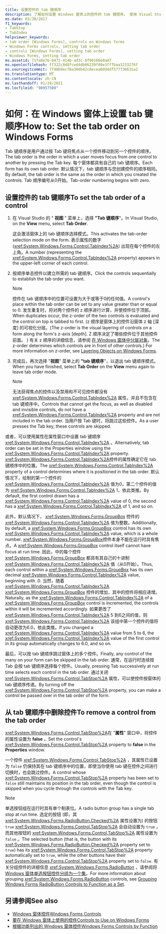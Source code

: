 ```yaml
---
title: 设置控件的 tab 键顺序
description: 了解如何设置 Windows 窗体上的控件的 tab 键顺序。 使用 Visual Studio 设置 tab 键顺序，或在属性窗口中使用 TabIndex 属性。
ms.date: 03/30/2017
f1_keywords:
- TabStop
- TabIndex
helpviewer_keywords:
- tab order [Windows Forms], controls on Windows forms
- Windows Forms controls, setting tab order
- controls [Windows Forms], setting tab order
- Windows Forms, setting tab order
ms.assetid: 71fa8e76-0472-414b-ad3c-0f90166e0ad7
ms.openlocfilehash: ff322c8d8fced4db06239f80e3fffbaa3233276f
ms.sourcegitcommit: 7f48b9ecf8a30db42c8ecea0dd4df577736631a2
ms.translationtype: MT
ms.contentlocale: zh-CN
ms.lasthandoff: 01/28/2021
ms.locfileid: "98957508"
---
```

# <a name="how-to-set-the-tab-order-on-windows-forms"></a><span data-ttu-id="a100a-104">如何：在 Windows 窗体上设置 tab 键顺序</span><span class="sxs-lookup"><span data-stu-id="a100a-104">How to: Set the tab order on Windows Forms</span></span>

<span data-ttu-id="a100a-105">Tab 键顺序是用户通过按 Tab 键将焦点从一个控件移动到另一个控件的顺序。</span><span class="sxs-lookup"><span data-stu-id="a100a-105">The tab order is the order in which a user moves focus from one control to another by pressing the Tab key.</span></span> <span data-ttu-id="a100a-106">每个窗体都具有自己的 tab 键顺序。</span><span class="sxs-lookup"><span data-stu-id="a100a-106">Each form has its own tab order.</span></span> <span data-ttu-id="a100a-107">默认情况下，tab 键顺序与您创建控件的顺序相同。</span><span class="sxs-lookup"><span data-stu-id="a100a-107">By default, the tab order is the same as the order in which you created the controls.</span></span> <span data-ttu-id="a100a-108">Tab 顺序编号从0开始。</span><span class="sxs-lookup"><span data-stu-id="a100a-108">Tab-order numbering begins with zero.</span></span>

## <a name="to-set-the-tab-order-of-a-control"></a><span data-ttu-id="a100a-109">设置控件的 tab 键顺序</span><span class="sxs-lookup"><span data-stu-id="a100a-109">To set the tab order of a control</span></span>

1. <span data-ttu-id="a100a-110">在 Visual Studio 的 " **视图** " 菜单上，选择 **"Tab 键顺序**"。</span><span class="sxs-lookup"><span data-stu-id="a100a-110">In Visual Studio, on the **View** menu, select **Tab Order**.</span></span>

   <span data-ttu-id="a100a-111">这会激活窗体上的 tab 键顺序选择模式。</span><span class="sxs-lookup"><span data-stu-id="a100a-111">This activates the tab-order selection mode on the form.</span></span> <span data-ttu-id="a100a-112">表示属性的数字 (<xref:System.Windows.Forms.Control.TabIndex%2A>) 出现在每个控件的左上角。</span><span class="sxs-lookup"><span data-stu-id="a100a-112">A number (representing the <xref:System.Windows.Forms.Control.TabIndex%2A> property) appears in the upper-left corner of each control.</span></span>

2. <span data-ttu-id="a100a-113">按顺序单击控件以建立所需的 tab 键顺序。</span><span class="sxs-lookup"><span data-stu-id="a100a-113">Click the controls sequentially to establish the tab order you want.</span></span>

   > [!NOTE]
   > <span data-ttu-id="a100a-114">控件在 tab 键顺序中的位置可设置为大于或等于0的任何值。</span><span class="sxs-lookup"><span data-stu-id="a100a-114">A control's place within the tab order can be set to any value greater than or equal to 0.</span></span> <span data-ttu-id="a100a-115">发生重复时，将对两个控件的 z 顺序进行计算，并使控件位于顶部。</span><span class="sxs-lookup"><span data-stu-id="a100a-115">When duplicates occur, the z-order of the two controls is evaluated and the control on top is tabbed to first.</span></span> <span data-ttu-id="a100a-116"> (z 顺序是窗体上的控件沿窗体 z 轴 [深度] 的可视化分层。</span><span class="sxs-lookup"><span data-stu-id="a100a-116">(The z-order is the visual layering of controls on a form along the form's z-axis [depth].</span></span> <span data-ttu-id="a100a-117">Z 顺序决定了哪些控件位于其他控件前面。 ) 有关 z 顺序的详细信息，请参阅 [在 Windows 窗体中分层对象](how-to-layer-objects-on-windows-forms.md)。</span><span class="sxs-lookup"><span data-stu-id="a100a-117">The z-order determines which controls are in front of other controls.) For more information on z-order, see [Layering Objects on Windows Forms](how-to-layer-objects-on-windows-forms.md).</span></span>

3. <span data-ttu-id="a100a-118">完成后，再次选择 "**视图**" 菜单上的 **"tab 键顺序**"，以退出 tab 键顺序模式。</span><span class="sxs-lookup"><span data-stu-id="a100a-118">When you have finished, select **Tab Order** on the **View** menu again to leave tab order mode.</span></span>

   > [!NOTE]
   > <span data-ttu-id="a100a-119">无法获得焦点的控件以及禁用和不可见控件都没有 <xref:System.Windows.Forms.Control.TabIndex%2A> 属性，并且不包含在 tab 键顺序中。</span><span class="sxs-lookup"><span data-stu-id="a100a-119">Controls that cannot get the focus, as well as disabled and invisible controls, do not have a <xref:System.Windows.Forms.Control.TabIndex%2A> property and are not included in the tab order.</span></span> <span data-ttu-id="a100a-120">当用户按 Tab 键时，将跳过这些控件。</span><span class="sxs-lookup"><span data-stu-id="a100a-120">As a user presses the Tab key, these controls are skipped.</span></span>

<span data-ttu-id="a100a-121">或者，可以使用属性在属性窗口中设置 tab 键顺序 <xref:System.Windows.Forms.Control.TabIndex%2A> 。</span><span class="sxs-lookup"><span data-stu-id="a100a-121">Alternatively, tab order can be set in the Properties window using the <xref:System.Windows.Forms.Control.TabIndex%2A> property.</span></span> <span data-ttu-id="a100a-122"><xref:System.Windows.Forms.Control.TabIndex%2A>控件的属性确定它在 tab 键顺序中的位置。</span><span class="sxs-lookup"><span data-stu-id="a100a-122">The <xref:System.Windows.Forms.Control.TabIndex%2A> property of a control determines where it is positioned in the tab order.</span></span> <span data-ttu-id="a100a-123">默认情况下，绘制的第一个控件的 <xref:System.Windows.Forms.Control.TabIndex%2A> 值为0，第二个控件的值为 <xref:System.Windows.Forms.Control.TabIndex%2A> 1，依此类推。</span><span class="sxs-lookup"><span data-stu-id="a100a-123">By default, the first control drawn has a <xref:System.Windows.Forms.Control.TabIndex%2A> value of 0, the second has a <xref:System.Windows.Forms.Control.TabIndex%2A> of 1, and so on.</span></span>

<span data-ttu-id="a100a-124">此外，默认情况下， <xref:System.Windows.Forms.GroupBox> 控件的 <xref:System.Windows.Forms.Control.TabIndex%2A> 值为整数。</span><span class="sxs-lookup"><span data-stu-id="a100a-124">Additionally, by default, a <xref:System.Windows.Forms.GroupBox> control has its own <xref:System.Windows.Forms.Control.TabIndex%2A> value, which is a whole number.</span></span> <span data-ttu-id="a100a-125"><xref:System.Windows.Forms.GroupBox>控件本身不能在运行时具有焦点。</span><span class="sxs-lookup"><span data-stu-id="a100a-125">A <xref:System.Windows.Forms.GroupBox> control itself cannot have focus at run time.</span></span> <span data-ttu-id="a100a-126">因此，中的每个控件 <xref:System.Windows.Forms.GroupBox> 都具有其自己的十进制 <xref:System.Windows.Forms.Control.TabIndex%2A> 值（从0开始）。</span><span class="sxs-lookup"><span data-stu-id="a100a-126">Thus, each control within a <xref:System.Windows.Forms.GroupBox> has its own decimal <xref:System.Windows.Forms.Control.TabIndex%2A> value, beginning with .0.</span></span> <span data-ttu-id="a100a-127">当然，随着 <xref:System.Windows.Forms.Control.TabIndex%2A> <xref:System.Windows.Forms.GroupBox> 控件的增加，其中的控件将相应递增。</span><span class="sxs-lookup"><span data-stu-id="a100a-127">Naturally, as the <xref:System.Windows.Forms.Control.TabIndex%2A> of a <xref:System.Windows.Forms.GroupBox> control is incremented, the controls within it will be incremented accordingly.</span></span> <span data-ttu-id="a100a-128">如果更改了 <xref:System.Windows.Forms.Control.TabIndex%2A> 5 到6之间的值，则 <xref:System.Windows.Forms.Control.TabIndex%2A> 该组中第一个控件的值将自动更改为6.0，依此类推。</span><span class="sxs-lookup"><span data-stu-id="a100a-128">If you changed a <xref:System.Windows.Forms.Control.TabIndex%2A> value from 5 to 6, the <xref:System.Windows.Forms.Control.TabIndex%2A> value of the first control in its group automatically changes to 6.0, and so on.</span></span>

<span data-ttu-id="a100a-129">最后，可以按 tab 键顺序跳过窗体上的多个控件。</span><span class="sxs-lookup"><span data-stu-id="a100a-129">Finally, any control of the many on your form can be skipped in the tab order.</span></span> <span data-ttu-id="a100a-130">通常，在运行时连续按 Tab 会按 tab 键顺序选择每个控件。</span><span class="sxs-lookup"><span data-stu-id="a100a-130">Usually, pressing Tab successively at run time selects each control in the tab order.</span></span> <span data-ttu-id="a100a-131">通过关闭 <xref:System.Windows.Forms.Control.TabStop%2A> 属性，可以使控件按窗体的 tab 键顺序传递。</span><span class="sxs-lookup"><span data-stu-id="a100a-131">By turning off the <xref:System.Windows.Forms.Control.TabStop%2A> property, you can make a control be passed over in the tab order of the form.</span></span>

## <a name="to-remove-a-control-from-the-tab-order"></a><span data-ttu-id="a100a-132">从 tab 键顺序中删除控件</span><span class="sxs-lookup"><span data-stu-id="a100a-132">To remove a control from the tab order</span></span>

<span data-ttu-id="a100a-133"><xref:System.Windows.Forms.Control.TabStop%2A>在 "**属性**" 窗口中，将控件的属性设置为 **false** 。</span><span class="sxs-lookup"><span data-stu-id="a100a-133">Set the control's <xref:System.Windows.Forms.Control.TabStop%2A> property to **false** in the **Properties** window.</span></span>

<span data-ttu-id="a100a-134">一个控件 <xref:System.Windows.Forms.Control.TabStop%2A> ，其属性已设置为 `false` 仍保持其在 tab 键顺序中的位置，即使当你使用 tab 键在控件之间进行切换时，也会跳过控件。</span><span class="sxs-lookup"><span data-stu-id="a100a-134">A control whose <xref:System.Windows.Forms.Control.TabStop%2A> property has been set to `false` still maintains its position in the tab order, even though the control is skipped when you cycle through the controls with the Tab key.</span></span>

> [!NOTE]
> <span data-ttu-id="a100a-135">单选按钮组在运行时具有单个制表位。</span><span class="sxs-lookup"><span data-stu-id="a100a-135">A radio button group has a single tab stop at run time.</span></span> <span data-ttu-id="a100a-136">选定的按钮 (即，其 <xref:System.Windows.Forms.RadioButton.Checked%2A> 属性设置为) 的按钮 `true` <xref:System.Windows.Forms.Control.TabStop%2A> 会自动设置为 `true` ，而其他按钮的 <xref:System.Windows.Forms.Control.TabStop%2A> 属性设置为 `false` 。</span><span class="sxs-lookup"><span data-stu-id="a100a-136">The selected button (that is, the button with its <xref:System.Windows.Forms.RadioButton.Checked%2A> property set to `true`) has its <xref:System.Windows.Forms.Control.TabStop%2A> property automatically set to `true`, while the other buttons have their <xref:System.Windows.Forms.Control.TabStop%2A> property set to `false`.</span></span> <span data-ttu-id="a100a-137">有关分组控件的详细信息 <xref:System.Windows.Forms.RadioButton> ，请参阅将 [Windows 窗体单选按钮控件分组为一个集](how-to-group-windows-forms-radiobutton-controls-to-function-as-a-set.md)。</span><span class="sxs-lookup"><span data-stu-id="a100a-137">For more information about grouping <xref:System.Windows.Forms.RadioButton> controls, see [Grouping Windows Forms RadioButton Controls to Function as a Set](how-to-group-windows-forms-radiobutton-controls-to-function-as-a-set.md).</span></span>

## <a name="see-also"></a><span data-ttu-id="a100a-138">另请参阅</span><span class="sxs-lookup"><span data-stu-id="a100a-138">See also</span></span>

- [<span data-ttu-id="a100a-139">Windows 窗体控件</span><span class="sxs-lookup"><span data-stu-id="a100a-139">Windows Forms Controls</span></span>](index.md)
- [<span data-ttu-id="a100a-140">要在 Windows 窗体上使用的控件</span><span class="sxs-lookup"><span data-stu-id="a100a-140">Controls to Use on Windows Forms</span></span>](controls-to-use-on-windows-forms.md)
- [<span data-ttu-id="a100a-141">根据功能列出的 Windows 窗体控件</span><span class="sxs-lookup"><span data-stu-id="a100a-141">Windows Forms Controls by Function</span></span>](windows-forms-controls-by-function.md)
